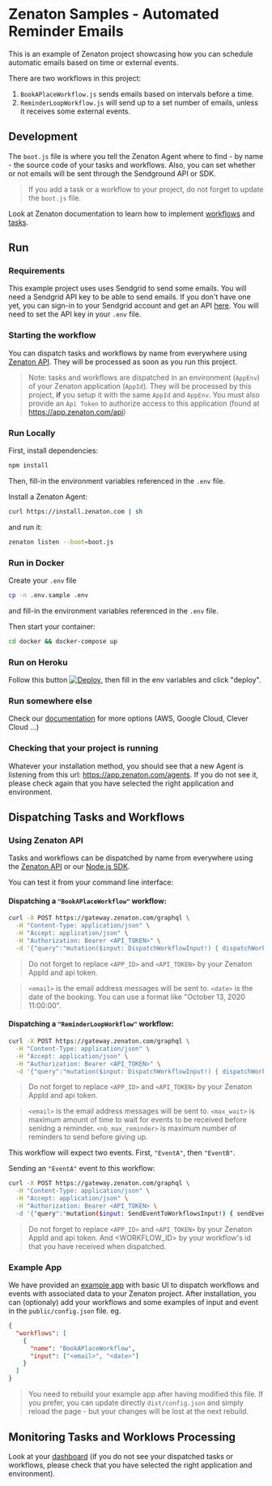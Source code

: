 # Zenaton Samples - Automated Reminder Emails

This is an example of Zenaton project showcasing how you can schedule automatic emails based on time or external events.

There are two workflows in this project:

1. `BookAPlaceWorkflow.js` sends emails based on intervals before a time.
2. `ReminderLoopWorkflow.js` will send up to a set number of emails, unless it receives some external events.

## Development

The `boot.js` file is where you tell the Zenaton Agent where to find - by name - the source code of your tasks and workflows. Also, you can set whether or not emails will be sent through the Sendground API or SDK.

> If you add a task or a workflow to your project, do not forget to update the `boot.js` file.

Look at Zenaton documentation to learn how to implement [workflows](https://docs.zenaton.com/workflows/implementation/) and [tasks](https://docs.zenaton.com/tasks/implementation/).

## Run

### Requirements

This example project uses uses Sendgrid to send some emails. You will need a Sendgrid API key to be able to send emails. If you don't have one yet, you can sign-in to your Sendgrid account and get an API [here](https://app.sendgrid.com/settings/api_keys). You will need to set the API key in your `.env` file.

### Starting the workflow

You can dispatch tasks and workflows by name from everywhere using [Zenaton API](https://docs.zenaton.com/client/graphql-api/).
They will be processed as soon as you run this project.

> Note: tasks and workflows are dispatched in an environment (`AppEnv`) of your Zenaton application (`AppId`).
> They will be processed by this project, **if** you setup it with the same `AppId` and `AppEnv`. You must also provide an `Api Token`
> to authorize access to this application (found at https://app.zenaton.com/api)

### Run Locally

First, install dependencies:

```sh
npm install
```

Then, fill-in the environment variables referenced in the `.env` file.

Install a Zenaton Agent:

```sh
curl https://install.zenaton.com | sh
```

and run it:

```sh
zenaton listen --boot=boot.js
```

### Run in Docker

Create your `.env` file

```sh
cp -n .env.sample .env
```

and fill-in the environment variables referenced in the `.env` file.

Then start your container:

```sh
cd docker && docker-compose up
```

### Run on Heroku

Follow this button [![Deploy](https://www.herokucdn.com/deploy/button.svg)](https://heroku.com/deploy), then fill in the env variables and click "deploy".

### Run somewhere else

Check our [documentation](https://docs.zenaton.com/going-to-production/) for more options (AWS, Google Cloud, Clever Cloud ...)

### Checking that your project is running

Whatever your installation method, you should see that a new Agent is listening from this url: https://app.zenaton.com/agents. If you do not
see it, please check again that you have selected the right application and environment.

## Dispatching Tasks and Workflows

### Using Zenaton API

Tasks and workflows can be dispatched by name from everywhere using the [Zenaton API](https://docs.zenaton.com/client/graphql-api/) or our [Node.js SDK](https://github.com/zenaton/zenaton-node).

You can test it from your command line interface:

#### Dispatching a `"BookAPlaceWorkflow"` workflow:

```bash
curl -X POST https://gateway.zenaton.com/graphql \
  -H "Content-Type: application/json" \
  -H "Accept: application/json" \
  -H "Authorization: Bearer <API_TOKEN>" \
  -d '{"query":"mutation($input: DispatchWorkflowInput!) { dispatchWorkflow(input: $input) { id } }","variables":{"input":{"appId":"<API_ID>","environment":"dev","name":"BookAPlaceWorkflow","input":"[{\"email\":\"<email>\", \"date\":\"<date>\"}]"}}}'
```

> Do not forget to replace `<APP_ID>` and `<API_TOKEN>` by your Zenaton AppId and api token.

> `<email>` is the email address messages will be sent to.
> `<date>` is the date of the booking. You can use a format like "October 13, 2020 11:00:00".

#### Dispatching a `"ReminderLoopWorkflow"` workflow:

```bash
curl -X POST https://gateway.zenaton.com/graphql \
  -H "Content-Type: application/json" \
  -H "Accept: application/json" \
  -H "Authorization: Bearer <API_TOKEN>" \
  -d '{"query":"mutation($input: DispatchWorkflowInput!) { dispatchWorkflow(input: $input) { id } }","variables":{"input":{"appId":"<APP_ID>","environment":"dev","name":"ReminderLoopWorkflow","input":"[{\"email\":\"<email>\", \"max_wait\":<max_wait>, \"nb_max_reminder\":<nb_max_reminder>}]"}}}'
```

> Do not forget to replace `<APP_ID>` and `<API_TOKEN>` by your Zenaton AppId and api token.

> `<email>` is the email address messages will be sent to.
> `<max_wait>` is maximum amount of time to wait for events to be received before senidng a reminder.
> `<nb_max_reminder>` is maximum number of reminders to send before giving up.

This workflow will expect two events. First, `"EventA"`, then `"EventB"`.

Sending an `"EventA"` event to this workflow:

```bash
curl -X POST https://gateway.zenaton.com/graphql \
  -H "Content-Type: application/json" \
  -H "Accept: application/json" \
  -H "Authorization: Bearer <API_TOKEN> \
  -d '{"query":"mutation($input: SendEventToWorkflowsInput!) { sendEventToWorkflows(input: $input) { status } }","variables":{"input":{"appId":"<APP_ID>","environment":"dev","name":"EventA","selector":{"id":"<WORKFLOW_ID>"}}}}'
```

> Do not forget to replace `<APP_ID>` and `<API_TOKEN>` by your Zenaton AppId and api token. And <WORKFLOW_ID> by your workflow's id that you have received when dispatched.

### Example App

We have provided an [example app](https://github.com/zenaton/nodejs-example-app) with basic UI to dispatch workflows and events with associated data to your Zenaton project. After installation, you can (optionaly) add your workflows and some examples of input and event in the `public/config.json` file. eg.

```json
{
  "workflows": [
    {
      "name": "BookAPlaceWorkflow",
      "input": ["<email>", "<date>"]
    }
  ]
}
```

> You need to rebuild your example app after having modified this file. If you prefer, you can update directly `dist/config.json` and simply reload the page - but your changes will be lost at the next rebuild.

## Monitoring Tasks and Worklows Processing

Look at your [dashboard](https://app.zenaton.com/workflows) (if you do not see your dispatched tasks or workflows, please check that you have selected the right application and environment).

